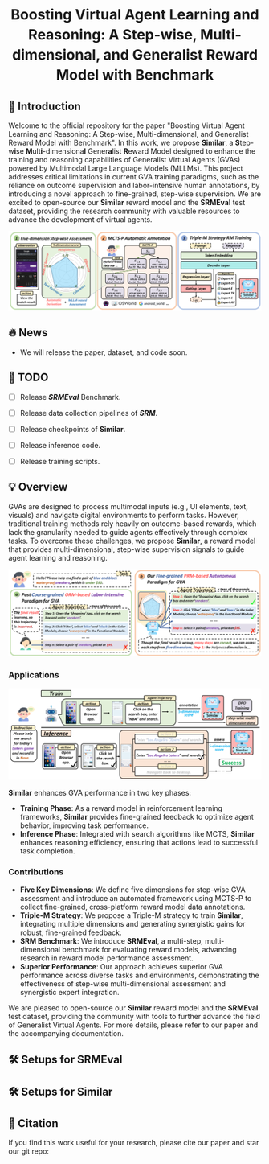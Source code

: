 <h1 align="center" style="line-height: 40px;">
  Boosting Virtual Agent Learning and Reasoning: A Step-wise, Multi-dimensional, and Generalist Reward Model with Benchmark
</h1>


## 📖 Introduction
Welcome to the official repository for the paper "Boosting Virtual Agent Learning and Reasoning: A Step-wise, Multi-dimensional, and Generalist Reward Model with Benchmark". In this work, we propose **Similar**, a **S**tep-w**i**se **M**ult**i**-dimensiona**l** Gener**a**list **R**eward Model designed to enhance the training and reasoning capabilities of Generalist Virtual Agents (GVAs) powered by Multimodal Large Language Models (MLLMs). This project addresses critical limitations in current GVA training paradigms, such as the reliance on outcome supervision and labor-intensive human annotations, by introducing a novel approach to fine-grained, step-wise supervision. We are excited to open-source our **Similar** reward model and the **SRMEval** test dataset, providing the research community with valuable resources to advance the development of virtual agents.

![Overview](assets/figures/Overview.png)

## 🔥 News
- We will release the paper, dataset, and code soon.



## 📝 TODO
- [ ] Release ***SRMEval*** Benchmark. 
- [ ] Release data collection pipelines of ***SRM***.
- [ ] Release checkpoints of **Similar**.
- [ ] Release inference code.
- [ ] Release training scripts.



## 💡 Overview

GVAs are designed to process multimodal inputs (e.g., UI elements, text, visuals) and navigate digital environments to perform tasks. However, traditional training methods rely heavily on outcome-based rewards, which lack the granularity needed to guide agents effectively through complex tasks. To overcome these challenges, we propose **Similar**, a reward model that provides multi-dimensional, step-wise supervision signals to guide agent learning and reasoning.

![Overview](assets/figures/introduction.png)

### Applications

![Overview](assets/figures/guidance_1.16.png)

**Similar** enhances GVA performance in two key phases:

- **Training Phase**: As a reward model in reinforcement learning frameworks, **Similar** provides fine-grained feedback to optimize agent behavior, improving task performance.
- **Inference Phase**: Integrated with search algorithms like MCTS, **Similar** enhances reasoning efficiency, ensuring that actions lead to successful task completion.

### Contributions

- **Five Key Dimensions**: We define five dimensions for step-wise GVA assessment and introduce an automated framework using MCTS-P to collect fine-grained, cross-platform reward model data annotations.
- **Triple-M Strategy**: We propose a Triple-M strategy to train **Similar**, integrating multiple dimensions and generating synergistic gains for robust, fine-grained feedback.
- **SRM Benchmark**: We introduce **SRMEval**, a multi-step, multi-dimensional benchmark for evaluating reward models, advancing research in reward model performance assessment.
- **Superior Performance**: Our approach achieves superior GVA performance across diverse tasks and environments, demonstrating the effectiveness of step-wise multi-dimensional assessment and synergistic expert integration.

We are pleased to open-source our **Similar** reward model and the **SRMEval** test dataset, providing the community with tools to further advance the field of Generalist Virtual Agents. For more details, please refer to our paper and the accompanying documentation.

## 🛠️ Setups for SRMEval



## 🛠️ Setups for Similar




## 📜 Citation
If you find this work useful for your research, please cite our paper and star our git repo:
```bibtex

```



